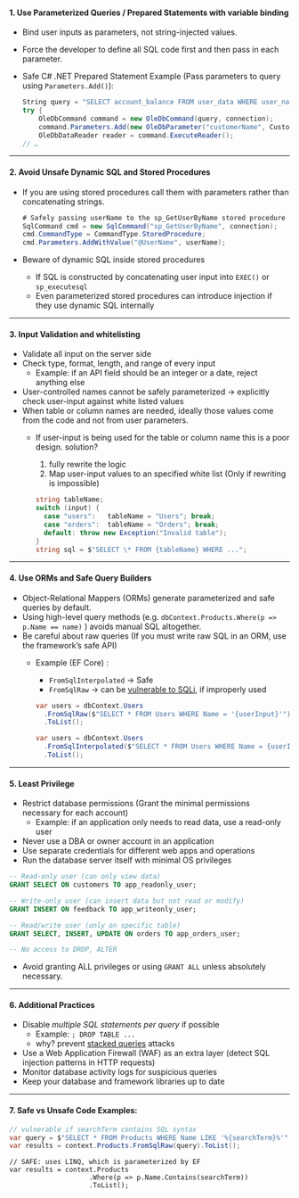 #### 1. Use Parameterized Queries / Prepared Statements with variable binding

* Bind user inputs as parameters, not string-injected values.
* Force the developer to define all SQL code first and then pass in each parameter.
* Safe C# .NET Prepared Statement Example (Pass parameters to query using `Parameters.Add()`):

  ```c#
  String query = "SELECT account_balance FROM user_data WHERE user_name = ?";
  try {
      OleDbCommand command = new OleDbCommand(query, connection);
      command.Parameters.Add(new OleDbParameter("customerName", CustomerName Name.Text));
      OleDbDataReader reader = command.ExecuteReader();
  // …
  ```

---

#### 2. Avoid Unsafe Dynamic SQL and Stored Procedures

* If you are using stored procedures call them with parameters rather than concatenating strings.

  ```c#
  # Safely passing userName to the sp_GetUserByName stored procedure
  SqlCommand cmd = new SqlCommand("sp_GetUserByName", connection);
  cmd.CommandType = CommandType.StoredProcedure;
  cmd.Parameters.AddWithValue("@UserName", userName);
  ```
* Beware of dynamic SQL inside stored procedures
  * If SQL is constructed by concatenating user input into `EXEC()` or `sp_executesql`
  * Even parameterized stored procedures can introduce injection if they use dynamic SQL internally

---

#### 3. Input Validation and whitelisting

* Validate all input on the server side
* Check type, format, length, and range of every input
  * Example: if an API field should be an integer or a date, reject anything else
* User-controlled names cannot be safely parameterized -\> explicitly check user-input against white listed values
* When table or column names are needed, ideally those values come from the code and not from user parameters.
  * If user-input is being used for the table or column name this is a poor design. solution?
    1. fully rewrite the logic
    2. Map user-input values to an specified white list (Only if rewriting is impossible)

    ```c#
    string tableName;
    switch (input) {
      case "users":   tableName = "Users"; break;
      case "orders":  tableName = "Orders"; break;
      default: throw new Exception("Invalid table");
    }
    string sql = $"SELECT \* FROM {tableName} WHERE ...";
    ```

---

#### 4. Use ORMs and Safe Query Builders

* Object-Relational Mappers (ORMs) generate parameterized and safe queries by default.
* Using high-level query methods (e.g. `dbContext.Products.Where(p => p.Name == name)` ) avoids manual SQL altogether.
* Be careful about raw queries (If you must write raw SQL in an ORM, use the framework’s safe API)
  * Example (EF Core) :
    * `FromSqlInterpolated` -\> Safe
    * `FromSqlRaw` -\> can be [vulnerable to SQLi](https://learn.microsoft.com/en-us/ef/core/querying/sql-queries#:\~:text=The%20FromSql%20%20and%20,See%20below%20for%20more%20details), if improperly used

    ```c#
    var users = dbContext.Users
      .FromSqlRaw($"SELECT * FROM Users WHERE Name = '{userInput}'")
      .ToList();
    ```

    ```c#
    var users = dbContext.Users
      .FromSqlInterpolated($"SELECT * FROM Users WHERE Name = {userInput}")
      .ToList();
    ```

---

#### 5. Least Privilege

* Restrict database permissions (Grant the minimal permissions necessary for each account​)
  * Example: if an application only needs to read data, use a read-only user
* Never use a DBA or owner account in an application
* Use separate credentials for different web apps and operations
* Run the database server itself with minimal OS privileges

```sql
-- Read-only user (can only view data)
GRANT SELECT ON customers TO app_readonly_user;

-- Write-only user (can insert data but not read or modify)
GRANT INSERT ON feedback TO app_writeonly_user;

-- Read/write user (only on specific table)
GRANT SELECT, INSERT, UPDATE ON orders TO app_orders_user;

-- No access to DROP, ALTER
```

* Avoid granting ALL privileges or using `GRANT ALL` unless absolutely necessary.

---

#### 6. Additional Practices

* Disable _multiple SQL statements per query_ if possible
  * Example: `; DROP TABLE ...`
  * why? prevent [stacked queries](https://www.aptive.co.uk/blog/what-is-stacked-queries-sql-injection/) attacks
* Use a Web Application Firewall (WAF) as an extra layer (detect SQL injection patterns in HTTP requests)
* Monitor database activity logs for suspicious queries
* Keep your database and framework libraries up to date

---

#### 7. Safe vs Unsafe Code Examples:

```csharp
// vulnerable if searchTerm contains SQL syntax
var query = $"SELECT * FROM Products WHERE Name LIKE '%{searchTerm}%'";
var results = context.Products.FromSqlRaw(query).ToList();
```

```
// SAFE: uses LINQ, which is parameterized by EF
var results = context.Products
                    .Where(p => p.Name.Contains(searchTerm))
                    .ToList();
```

